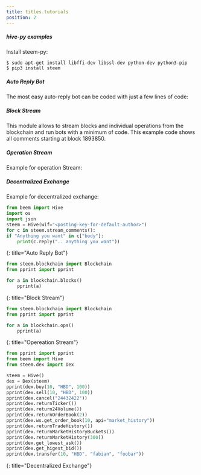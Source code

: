 ```yaml
---
title: titles.tutorials
position: 2
---
```


##### __hive-py examples__
Install steem-py:

~~~
$ sudo apt-get install libffi-dev libssl-dev python-dev python3-pip
$ pip3 install steem
~~~

##### Auto Reply Bot
The most easy auto-reply bot can be coded with just a few lines of code:

##### Block Stream
This module allows to stream blocks and individual operations from the blockchain and run bots with a minimum of code. 
This example code shows all comments starting at block 1893850. 


##### Operation Stream
Example for operation Stream:


##### Decentralized Exchange
Example for decentralized exchange:

~~~ python
from beem import Hive
import os
import json
steem = Hive(wif="<posting-key-for-default-author>")
for c in steem.stream_comments():
if "Anything you want" in c["body"]:
    print(c.reply(".. anything you want"))
~~~
{: title="Auto Reply Bot"} 

~~~ python
from steem.blockchain import Blockchain
from pprint import pprint

for a in blockchain.blocks()
    pprint(a)
~~~
{: title="Block Stream"} 

~~~ python
from steem.blockchain import Blockchain
from pprint import pprint

for a in blockchain.ops()
    pprint(a)
~~~
{: title="Opereation Stream"} 
    
~~~ python
from pprint import pprint
from beem import Hive
from steem.dex import Dex

steem = Hive()
dex = Dex(steem)
pprint(dex.buy(10, "HBD", 100))
pprint(dex.sell(10, "HBD", 100))
pprint(dex.cancel("24432422"))
pprint(dex.returnTicker())
pprint(dex.return24Volume())
pprint(dex.returnOrderBook(2))
pprint(dex.ws.get_order_book(10, api="market_history"))
pprint(dex.returnTradeHistory())
pprint(dex.returnMarketHistoryBuckets())
pprint(dex.returnMarketHistory(300))
pprint(dex.get_lowest_ask())
pprint(dex.get_higest_bid())
pprint(dex.transfer(10, "HBD", "fabian", "foobar"))
~~~
{: title="Decentralized Exchange"} 
    
